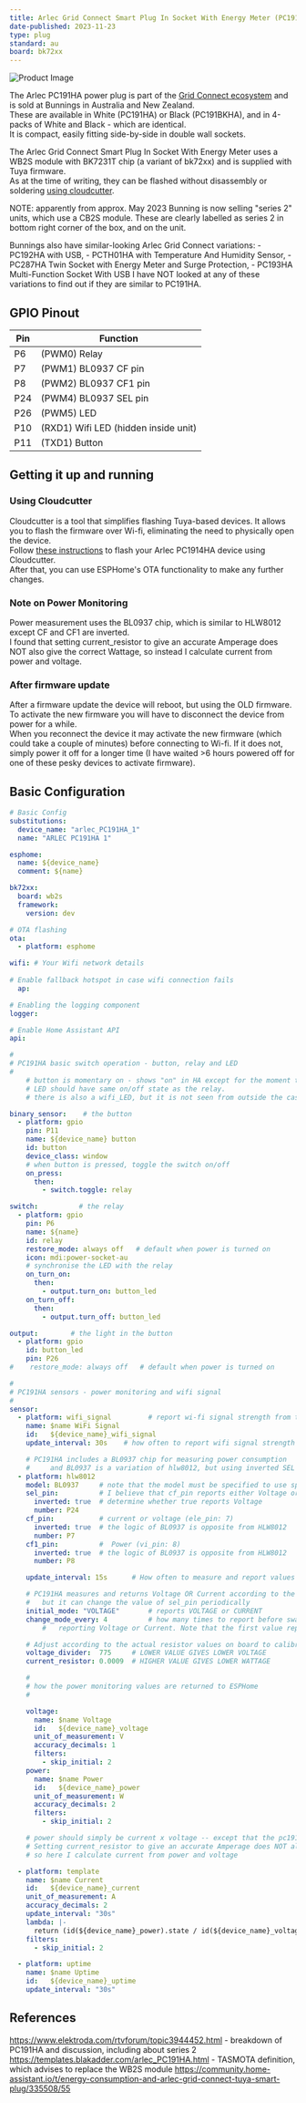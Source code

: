 ```yaml
---
title: Arlec Grid Connect Smart Plug In Socket With Energy Meter (PC191HA or PC191BKHA)
date-published: 2023-11-23
type: plug
standard: au
board: bk72xx
---
```


![Product Image](Arlec-PC191HA-Plug.jpg "Product Image")

The Arlec PC191HA power plug is part of the [Grid Connect ecosystem](https://grid-connect.com.au/) and is sold at Bunnings in Australia and New Zealand.  
These are available in White (PC191HA) or Black (PC191BKHA), and in 4-packs of White and Black - which are identical.  
It is compact, easily fitting side-by-side in double wall sockets.  

The Arlec Grid Connect Smart Plug In Socket With Energy Meter uses a WB2S module with BK7231T chip (a variant of bk72xx) and is supplied with Tuya firmware.  
As at the time of writing, they can be flashed without disassembly or soldering [using cloudcutter](#Using-Cloudcutter).  

NOTE: apparently from approx. May 2023 Bunning is now selling "series 2" units, which use a CB2S module.  These are clearly labelled as series 2 in bottom right corner of the box, and on the unit.  

Bunnings also have similar-looking Arlec Grid Connect variations:
     - PC192HA with USB,
     - PCTH01HA with Temperature And Humidity Sensor,
     - PC287HA Twin Socket with Energy Meter and Surge Protection,
     - PC193HA Multi-Function Socket With USB
I have NOT looked at any of these variations to find out if they are similar to PC191HA.  

## GPIO Pinout

| Pin | Function                             |
| --- | ------------------------------------ |
| P6  | (PWM0) Relay                         |
| P7  | (PWM1) BL0937 CF pin                 |
| P8  | (PWM2) BL0937 CF1 pin                |
| P24 | (PWM4) BL0937 SEL pin                |
| P26 | (PWM5) LED                           |
| P10 | (RXD1) Wifi LED (hidden inside unit) |
| P11 | (TXD1) Button                        |

## Getting it up and running

### Using Cloudcutter

Cloudcutter is a tool that simplifies flashing Tuya-based devices. It allows you to flash the firmware over Wi-fi, eliminating the need to physically open the device.  
Follow [these instructions](https://github.com/tuya-cloudcutter/tuya-cloudcutter) to flash your Arlec PC1914HA device using Cloudcutter.  
After that, you can use ESPHome's OTA functionality to make any further changes.  

### Note on Power Monitoring

Power measurement uses the BL0937 chip, which is similar to HLW8012 except CF and CF1 are inverted.  
I found that setting current_resistor to give an accurate Amperage does NOT also give the correct Wattage, so instead I calculate current from power and voltage.  

### After firmware update

After a firmware update the device will reboot, but using the OLD firmware.  
To activate the new firmware you will have to disconnect the device from power for a while.  
When you reconnect the device it may activate the new firmware (which could take a couple of minutes) before connecting to Wi-fi.  If it does not, simply power it off for a longer time (I have waited >6 hours powered off for one of these pesky devices to activate firmware).  

## Basic Configuration

```yaml
# Basic Config
substitutions:
  device_name: "arlec_PC191HA_1"
  name: "ARLEC PC191HA 1"

esphome:
  name: ${device_name}
  comment: ${name}

bk72xx:
  board: wb2s
  framework:
    version: dev

# OTA flashing
ota:
  - platform: esphome

wifi: # Your Wifi network details
  
# Enable fallback hotspot in case wifi connection fails  
  ap:

# Enabling the logging component
logger:

# Enable Home Assistant API
api:

#
# PC191HA basic switch operation - button, relay and LED
#
    # button is momentary on - shows "on" in HA except for the moment the button is being pressed
    # LED should have same on/off state as the relay.  
    # there is also a wifi_LED, but it is not seen from outside the case

binary_sensor:    # the button
  - platform: gpio
    pin: P11
    name: ${device_name} button
    id: button
    device_class: window
    # when button is pressed, toggle the switch on/off
    on_press:
      then:
        - switch.toggle: relay

switch:          # the relay
  - platform: gpio
    pin: P6
    name: ${name}
    id: relay
    restore_mode: always off   # default when power is turned on
    icon: mdi:power-socket-au
    # synchronise the LED with the relay
    on_turn_on:
      then:
        - output.turn_on: button_led
    on_turn_off:
      then:
        - output.turn_off: button_led

output:        # the light in the button
  - platform: gpio
    id: button_led
    pin: P26
#    restore_mode: always off   # default when power is turned on

#
# PC191HA sensors - power monitoring and wifi signal
#
sensor:
  - platform: wifi_signal         # report wi-fi signal strength from this end
    name: $name WiFi Signal
    id:   ${device_name}_wifi_signal
    update_interval: 30s    # how often to report wifi signal strength

    # PC191HA includes a BL0937 chip for measuring power consumption
    #     and BL0937 is a variation of hlw8012, but using inverted SEL pin functionality
  - platform: hlw8012
    model: BL0937     # note that the model must be specified to use special calculation parameters
    sel_pin:          # I believe that cf_pin reports either Voltage or Current depending on this select pin
      inverted: true  # determine whether true reports Voltage
      number: P24
    cf_pin:           # current or voltage (ele_pin: 7)
      inverted: true  # the logic of BL0937 is opposite from HLW8012
      number: P7
    cf1_pin:          #  Power (vi_pin: 8)
      inverted: true  # the logic of BL0937 is opposite from HLW8012
      number: P8

    update_interval: 15s      # How often to measure and report values

    # PC191HA measures and returns Voltage OR Current according to the value of sel_pin,
    #   but it can change the value of sel_pin periodically  
    initial_mode: "VOLTAGE"       # reports VOLTAGE or CURRENT
    change_mode_every: 4          # how many times to report before swapping between
        #   reporting Voltage or Current. Note that the first value reported should be ignored as inaccurate

    # Adjust according to the actual resistor values on board to calibrate the specific unit
    voltage_divider:  775     # LOWER VALUE GIVES LOWER VOLTAGE
    current_resistor: 0.0009  # HIGHER VALUE GIVES LOWER WATTAGE

    #
    # how the power monitoring values are returned to ESPHome
    #

    voltage:
      name: $name Voltage
      id:   ${device_name}_voltage
      unit_of_measurement: V
      accuracy_decimals: 1
      filters:
        - skip_initial: 2
    power:
      name: $name Power
      id:   ${device_name}_power
      unit_of_measurement: W
      accuracy_decimals: 2
      filters:
        - skip_initial: 2

    # power should simply be current x voltage -- except that the pc191ha doesn't follow that formula.  
    # Setting current_resistor to give an accurate Amperage does NOT also give the correct Wattage
    # so here I calculate current from power and voltage

  - platform: template  
    name: $name Current
    id:   ${device_name}_current
    unit_of_measurement: A
    accuracy_decimals: 2
    update_interval: "30s"
    lambda: |-
      return (id(${device_name}_power).state / id(${device_name}_voltage).state);
    filters:  
      - skip_initial: 2

  - platform: uptime
    name: $name Uptime
    id:   ${device_name}_uptime
    update_interval: "30s"

```

## References

https://www.elektroda.com/rtvforum/topic3944452.html - breakdown of PC191HA and discussion, including about series 2
https://templates.blakadder.com/arlec_PC191HA.html   - TASMOTA definition, which advises to replace the WB2S module
https://community.home-assistant.io/t/energy-consumption-and-arlec-grid-connect-tuya-smart-plug/335508/55
